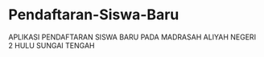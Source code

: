 # Pendaftaran-Siswa-Baru
APLIKASI PENDAFTARAN SISWA BARU PADA MADRASAH ALIYAH NEGERI 2 HULU SUNGAI TENGAH
